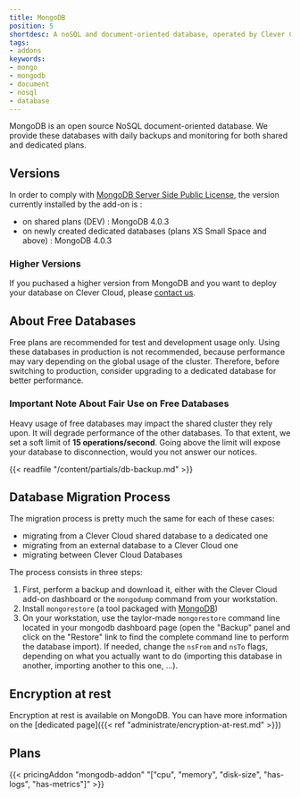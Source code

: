 ```yaml
---
title: MongoDB
position: 5
shortdesc: A noSQL and document-oriented database, operated by Clever Cloud.
tags:
- addons
keywords:
- mongo
- mongodb
- document
- nosql
- database
---
```


MongoDB is an open source NoSQL document-oriented database. We provide these databases with daily backups and monitoring for both shared and dedicated plans.

## Versions

In order to comply with [MongoDB Server Side Public License](https://www.mongodb.com/licensing/server-side-public-license), the version currently installed by the add-on is :

- on shared plans (DEV) : MongoDB 4.0.3
- on newly created dedicated databases (plans XS Small Space and above) : MongoDB 4.0.3

### Higher Versions

If you puchased a higher version from MongoDB and you want to deploy your database on Clever Cloud, please [contact us](https://www.clever-cloud.com/contact/).

## About Free Databases

Free plans are recommended for test and development usage only. Using these databases in production is not recommended, because performance may vary depending on the global usage of the cluster. Therefore, before switching to production, consider upgrading to a dedicated database for better performance.

### Important Note About Fair Use on Free Databases

Heavy usage of free databases may impact the shared cluster they rely upon. It will degrade performance of the other databases. To that extent, we set a soft limit of **15 operations/second**. Going above the limit will expose your database to disconnection, would you not answer our notices.

{{< readfile "/content/partials/db-backup.md" >}}

## Database Migration Process

The migration process is pretty much the same for each of these cases:

- migrating from a Clever Cloud shared database to a dedicated one
- migrating from an external database to a Clever Cloud one
- migrating between Clever Cloud Databases

The process consists in three steps:

1. First, perform a backup and download it, either with the Clever Cloud add-on dashboard or the `mongodump` command from your workstation.
2. Install `mongorestore` (a tool packaged with [MongoDB](https://docs.mongodb.com/manual/administration/install-community/))
3. On your workstation, use the taylor-made `mongorestore` command line located in your mongodb dashboard page (open the "Backup" panel and click on the "Restore" link to find the complete command line to perform the database import). If needed, change the `nsFrom` and `nsTo` flags, depending on what you actually want to do (importing this database in another, importing another to this one, ...).

## Encryption at rest

Encryption at rest is available on MongoDB. You can have more information on the [dedicated page]({{< ref "administrate/encryption-at-rest.md" >}})

## Plans

{{< pricingAddon "mongodb-addon" "[\"cpu\", \"memory\", \"disk-size\", \"has-logs\", \"has-metrics\"]" >}}
